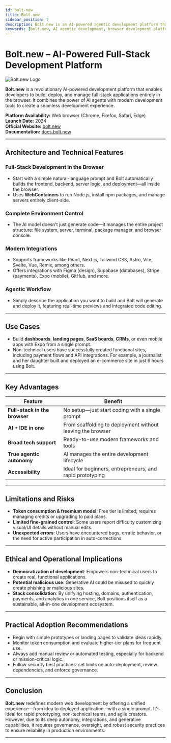 ```yaml
---
id: bolt-new
title: Bolt.new
sidebar_position: 7
description: Bolt.new is an AI-powered agentic development platform that allows you to generate, run, edit, and deploy full-stack applications directly from the browser without local setup.
keywords: [bolt.new, AI agentic development, browser development platform, webcontainers, AI application generation, full-stack browser development, stackblitz]
---
```


# Bolt.new – AI-Powered Full-Stack Development Platform

![Bolt.new Logo](/img/artificial-intelligence/tools/bolt.svg)

**Bolt.new** is a revolutionary AI-powered development platform that enables developers to build, deploy, and manage full-stack applications entirely in the browser. It combines the power of AI agents with modern development tools to create a seamless development experience.

**Platform Availability:** Web browser (Chrome, Firefox, Safari, Edge)  
**Launch Date:** 2024  
**Official Website:** [bolt.new](https://bolt.new)  
**Documentation:** [docs.bolt.new](https://docs.bolt.new)  

---

## Architecture and Technical Features

### Full-Stack Development in the Browser
- Start with a simple natural-language prompt and Bolt automatically builds the frontend, backend, server logic, and deployment—all inside the browser.  
- Uses **WebContainers** to run Node.js, install npm packages, and manage servers entirely client-side.

### Complete Environment Control
- The AI model doesn't just generate code—it manages the entire project structure: file system, server, terminal, package manager, and browser console.

### Modern Integrations
- Supports frameworks like React, Next.js, Tailwind CSS, Astro, Vite, Svelte, Vue, Remix, among others.  
- Offers integrations with Figma (design), Supabase (databases), Stripe (payments), Expo (mobile), GitHub, and more.

### Agentic Workflow
- Simply describe the application you want to build and Bolt will generate and deploy it, featuring real-time previews and integrated code editing.

---

## Use Cases

- Build **dashboards**, **landing pages**, **SaaS boards**, **CRMs**, or even mobile apps with Expo from a single prompt.  
- Non-technical users have successfully created functional sites, including payment flows and API integrations. For example, a journalist and her daughter built and deployed an e-commerce site in just 6 hours using Bolt.

---

## Key Advantages

| Feature                         | Benefit                                                       |
|---------------------------------|---------------------------------------------------------------|
| **Full-stack in the browser**   | No setup—just start coding with a single prompt               |
| **AI + IDE in one**             | From scaffolding to deployment without leaving the browser    |
| **Broad tech support**          | Ready-to-use modern frameworks and tools                      |
| **True agentic autonomy**       | AI manages the entire development lifecycle                   |
| **Accessibility**               | Ideal for beginners, entrepreneurs, and rapid prototyping     |

---

## Limitations and Risks

- **Token consumption & freemium model**: Free tier is limited; requires managing credits or upgrading to paid plans.  
- **Limited fine-grained control**: Some users report difficulty customizing visual/UI details without manual edits.  
- **Unexpected errors**: Users have encountered bugs, erratic behavior, or the need for active participation in auto-corrections.

---

## Ethical and Operational Implications

- **Democratization of development**: Empowers non-technical users to create real, functional applications.  
- **Potential malicious use**: Generative AI could be misused to quickly create phishing or malicious sites.  
- **Stack consolidation**: By unifying hosting, domains, authentication, payments, and analytics in one service, Bolt positions itself as a sustainable, all-in-one development ecosystem.

---

## Practical Adoption Recommendations

- Begin with simple prototypes or landing pages to validate ideas rapidly.  
- Monitor token consumption and evaluate higher-tier plans for frequent use.  
- Always add manual review or automated testing, especially for backend or mission-critical logic.  
- Follow security best practices: set limits on auto-deployment, review dependencies, and enforce governance.

---

## Conclusion

**Bolt.new** redefines modern web development by offering a unified experience—from idea to deployed application—with a single prompt. It's ideal for rapid prototyping, non-technical teams, and agile creators. However, due to its deep autonomy, integrations, and generative capabilities, it requires governance, oversight, and robust security practices to ensure reliability in production environments.

---


